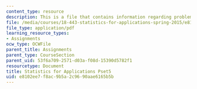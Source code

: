 ```yaml
---
content_type: resource
description: This is a file that contains information regarding problem set 5.
file: /media/courses/18-443-statistics-for-applications-spring-2015/e8102ee7f8ac9b5a2c9690aae6165b5b_MIT18_443S15_Pset5.pdf
file_type: application/pdf
learning_resource_types:
- Assignments
ocw_type: OCWFile
parent_title: Assignments
parent_type: CourseSection
parent_uid: 53f6a709-2571-d03a-f08d-15390d5782f1
resourcetype: Document
title: Statistics for Applications Pset5
uid: e8102ee7-f8ac-9b5a-2c96-90aae6165b5b
---
```

